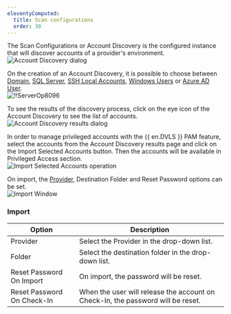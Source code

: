 ```yaml
---
eleventyComputed:
  title: Scan configurations
  order: 30
---
```

The Scan Configurations or Account Discovery is the configured instance that will discover accounts of a provider's environment.  
![Account Discovery dialog](https://webdevolutions.azureedge.net/docs/en/server/ServerOp8143.png)

On the creation of an Account Discovery, it is possible to choose between [Domain](/server/privileged-access-management/providers/domain-provider/), [SQL Server](/server/privileged-access-management/scan-configurations/sql-account-discovery/), [SSH Local Accounts](/server/privileged-access-management/scan-configurations/ssh-account-discovery/), [Windows Users](/server/privileged-access-management/scan-configurations/windows-user-account-discovery/) or [Azure AD User](/server/privileged-access-management/scan-configurations/azure-ad-user-account-discovery/).  
![!!ServerOp8096](https://webdevolutions.azureedge.net/docs/en/server/ServerOp8096.png)

To see the results of the discovery process, click on the eye icon of the Account Discovery to see the list of accounts.  
![Account Discovery results dialog](https://webdevolutions.azureedge.net/docs/en/server/ServerOp8147.png)

In order to manage privileged accounts with the {{ en.DVLS }} PAM feature, select the accounts from the Account Discovery results page and click on the Import Selected Accounts button. Then the accounts will be available in Privileged Access section.  
![Import Selected Accounts operation](https://webdevolutions.azureedge.net/docs/en/server/ServerOp8148.png)

On import, the [Provider](/server/privileged-access-management/providers/), Destination Folder and Reset Password options can be set.  
![Import Window](https://webdevolutions.azureedge.net/docs/en/server/ServerOp8149.png)

### Import
| Option                    | Description                                                                     |
|---------------------------|---------------------------------------------------------------------------------|
| Provider                  | Select the Provider in the drop-down list.                                      |
| Folder                    | Select the destination folder in the drop-down list.                            |
| Reset Password On Import  | On import, the password will be reset.                                          |
| Reset Password On Check-In| When the user will release the account on Check-In, the password will be reset. |
